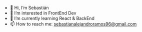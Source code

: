 - 👋 Hi, I’m Sebastián
- 👀 I’m interested in FrontEnd Dev
- 🌱 I’m currently learning React & BackEnd
- 📫 How to reach me: sebastianalejandroramos96@gmail.com

<!---
RamosS96/RamosS96 is a ✨ special ✨ repository because its `README.md` (this file) appears on your GitHub profile.
You can click the Preview link to take a look at your changes.
--->
